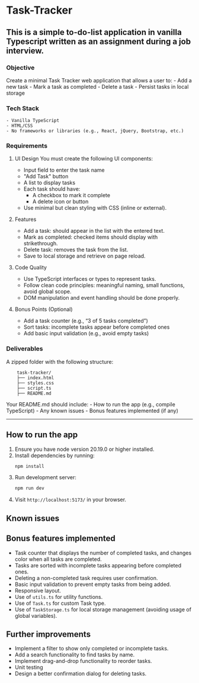 # Task-Tracker

## This is a simple to-do-list application in vanilla Typescript written as an assignment during a job interview.

### Objective
Create a minimal Task Tracker web application that allows a user to:
    - Add a new task
    - Mark a task as completed
    - Delete a task
    - Persist tasks in local storage

###  Tech Stack
    - Vanilla TypeScript
    - HTML/CSS
    - No frameworks or libraries (e.g., React, jQuery, Bootstrap, etc.)

### Requirements
1. UI Design
You must create the following UI components:
    - Input field to enter the task name
    - "Add Task" button
    - A list to display tasks
    - Each task should have:
        - A checkbox to mark it complete
        - A delete icon or button
    - Use minimal but clean styling with CSS (inline or external).

2. Features
    - Add a task: should appear in the list with the entered text.
    - Mark as completed: checked items should display with strikethrough.
    - Delete task: removes the task from the list.
    - Save to local storage and retrieve on page reload.

3. Code Quality
    - Use TypeScript interfaces or types to represent tasks.
    - Follow clean code principles: meaningful naming, small functions, avoid global scope.
    - DOM manipulation and event handling should be done properly.

4. Bonus Points (Optional)
    - Add a task counter (e.g., “3 of 5 tasks completed”)
    - Sort tasks: incomplete tasks appear before completed ones
    - Add basic input validation (e.g., avoid empty tasks)

### Deliverables
A zipped folder with the following structure:
```
    task-tracker/
    ├── index.html
    ├── styles.css
    ├── script.ts
    ├── README.md
```

Your README.md should include:
    - How to run the app (e.g., compile TypeScript)
    - Any known issues
    - Bonus features implemented (if any)

---

## How to run the app
1. Ensure you have node version 20.19.0 or higher installed.
2. Install dependencies by running:
   ```bash
   npm install
   ```
3. Run development server:
    ```bash
    npm run dev
    ```
4. Visit `http://localhost:5173/` in your browser.

## Known issues


## Bonus features implemented
- Task counter that displays the number of completed tasks, and changes color when all tasks are completed.
- Tasks are sorted with incomplete tasks appearing before completed ones.
- Deleting a non-completed task requires user confirmation.
- Basic input validation to prevent empty tasks from being added.
- Responsive layout.
- Use of `utils.ts` for utility functions.
- Use of `Task.ts` for custom Task type.
- Use of `TaskStorage.ts` for local storage management (avoiding usage of global variables).

## Further improvements
- Implement a filter to show only completed or incomplete tasks.
- Add a search functionality to find tasks by name.
- Implement drag-and-drop functionality to reorder tasks.
- Unit testing
- Design a better confirmation dialog for deleting tasks.
